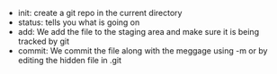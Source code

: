 
- init: create a git repo in the current directory
- status: tells you what is going on
- add: We add the file to the staging area and make sure it is being tracked by git
- commit: We commit the file along with the meggage using -m or by editing the hidden file in .git

